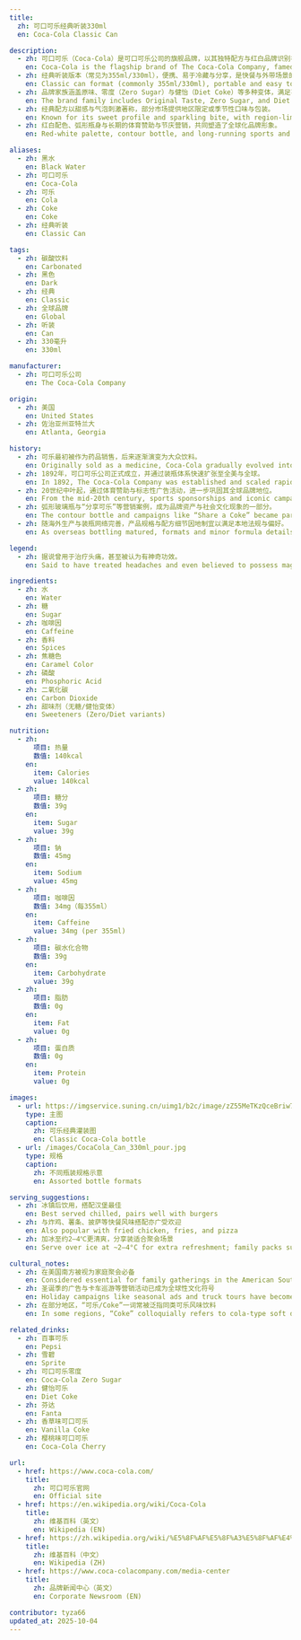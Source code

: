 ```yaml
---
title:
  zh: 可口可乐经典听装330ml
  en: Coca-Cola Classic Can

description:
  - zh: 可口可乐（Coca-Cola）是可口可乐公司的旗舰品牌，以其独特配方与红白品牌识别在全球畅销。
    en: Coca-Cola is the flagship brand of The Coca-Cola Company, famed for its secret recipe and iconic red-and-white branding.
  - zh: 经典听装版本（常见为355ml/330ml），便携、易于冷藏与分享，是快餐与外带场景的主力规格。
    en: Classic can format (commonly 355ml/330ml), portable and easy to chill, widely used in quick-service and on-the-go scenarios.
  - zh: 品牌家族涵盖原味、零度（Zero Sugar）与健怡（Diet Coke）等多种变体，满足不同口味偏好。
    en: The brand family includes Original Taste, Zero Sugar, and Diet Coke variants to suit different preferences.
  - zh: 经典配方以甜感与气泡刺激著称，部分市场提供地区限定或季节性口味与包装。
    en: Known for its sweet profile and sparkling bite, with region-limited and seasonal editions in some markets.
  - zh: 红白配色、弧形瓶身与长期的体育赞助与节庆营销，共同塑造了全球化品牌形象。
    en: Red-white palette, contour bottle, and long-running sports and holiday campaigns form its global brand identity.

aliases:
  - zh: 黑水
    en: Black Water
  - zh: 可口可乐
    en: Coca-Cola
  - zh: 可乐
    en: Cola
  - zh: Coke
    en: Coke
  - zh: 经典听装
    en: Classic Can

tags:
  - zh: 碳酸饮料
    en: Carbonated
  - zh: 黑色
    en: Dark
  - zh: 经典
    en: Classic
  - zh: 全球品牌
    en: Global
  - zh: 听装
    en: Can
  - zh: 330毫升
    en: 330ml

manufacturer:
  - zh: 可口可乐公司
    en: The Coca-Cola Company

origin:
  - zh: 美国
    en: United States
  - zh: 佐治亚州亚特兰大
    en: Atlanta, Georgia

history:
  - zh: 可乐最初被作为药品销售，后来逐渐演变为大众饮料。
    en: Originally sold as a medicine, Coca-Cola gradually evolved into a popular soft drink.
  - zh: 1892年，可口可乐公司正式成立，并通过装瓶体系快速扩张至全美与全球。
    en: In 1892, The Coca-Cola Company was established and scaled rapidly via its bottling system across the U.S. and worldwide.
  - zh: 20世纪中叶起，通过体育赞助与标志性广告活动，进一步巩固其全球品牌地位。
    en: From the mid-20th century, sports sponsorships and iconic campaigns solidified its global brand status.
  - zh: 弧形玻璃瓶与“分享可乐”等营销案例，成为品牌资产与社会文化现象的一部分。
    en: The contour bottle and campaigns like “Share a Coke” became part of its brand equity and pop culture.
  - zh: 随海外生产与装瓶网络完善，产品规格与配方细节因地制宜以满足本地法规与偏好。
    en: As overseas bottling matured, formats and minor formula details localized to meet regulations and preferences.

legend:
  - zh: 据说曾用于治疗头痛，甚至被认为有神奇功效。
    en: Said to have treated headaches and even believed to possess magical effects.

ingredients:
  - zh: 水
    en: Water
  - zh: 糖
    en: Sugar
  - zh: 咖啡因
    en: Caffeine
  - zh: 香料
    en: Spices
  - zh: 焦糖色
    en: Caramel Color
  - zh: 磷酸
    en: Phosphoric Acid
  - zh: 二氧化碳
    en: Carbon Dioxide
  - zh: 甜味剂（无糖/健怡变体）
    en: Sweeteners (Zero/Diet variants)

nutrition:
  - zh:
      项目: 热量
      数值: 140kcal
    en:
      item: Calories
      value: 140kcal
  - zh:
      项目: 糖分
      数值: 39g
    en:
      item: Sugar
      value: 39g
  - zh:
      项目: 钠
      数值: 45mg
    en:
      item: Sodium
      value: 45mg
  - zh:
      项目: 咖啡因
      数值: 34mg（每355ml）
    en:
      item: Caffeine
      value: 34mg (per 355ml)
  - zh:
      项目: 碳水化合物
      数值: 39g
    en:
      item: Carbohydrate
      value: 39g
  - zh:
      项目: 脂肪
      数值: 0g
    en:
      item: Fat
      value: 0g
  - zh:
      项目: 蛋白质
      数值: 0g
    en:
      item: Protein
      value: 0g

images:
  - url: https://imgservice.suning.cn/uimg1/b2c/image/zZ55MeTKzQceBriw7NRXmw.jpg
    type: 主图
    caption:
      zh: 可乐经典灌装图
      en: Classic Coca-Cola bottle
  - url: /images/CocaCola_Can_330ml_pour.jpg
    type: 规格
    caption:
      zh: 不同瓶装规格示意
      en: Assorted bottle formats

serving_suggestions:
  - zh: 冰镇后饮用，搭配汉堡最佳
    en: Best served chilled, pairs well with burgers
  - zh: 与炸鸡、薯条、披萨等快餐风味搭配亦广受欢迎
    en: Also popular with fried chicken, fries, and pizza
  - zh: 加冰至约2–4℃更清爽，分享装适合聚会场景
    en: Serve over ice at ~2–4°C for extra refreshment; family packs suit gatherings

cultural_notes:
  - zh: 在美国南方被视为家庭聚会必备
    en: Considered essential for family gatherings in the American South
  - zh: 圣诞季的广告与卡车巡游等营销活动已成为全球性文化符号
    en: Holiday campaigns like seasonal ads and truck tours have become cultural icons
  - zh: 在部分地区，“可乐/Coke”一词常被泛指同类可乐风味饮料
    en: In some regions, “Coke” colloquially refers to cola-type soft drinks in general

related_drinks:
  - zh: 百事可乐
    en: Pepsi
  - zh: 雪碧
    en: Sprite
  - zh: 可口可乐零度
    en: Coca-Cola Zero Sugar
  - zh: 健怡可乐
    en: Diet Coke
  - zh: 芬达
    en: Fanta
  - zh: 香草味可口可乐
    en: Vanilla Coke
  - zh: 樱桃味可口可乐
    en: Coca-Cola Cherry

url:
  - href: https://www.coca-cola.com/
    title:
      zh: 可口可乐官网
      en: Official site
  - href: https://en.wikipedia.org/wiki/Coca-Cola
    title:
      zh: 维基百科（英文）
      en: Wikipedia (EN)
  - href: https://zh.wikipedia.org/wiki/%E5%8F%AF%E5%8F%A3%E5%8F%AF%E4%B9%90
    title:
      zh: 维基百科（中文）
      en: Wikipedia (ZH)
  - href: https://www.coca-colacompany.com/media-center
    title:
      zh: 品牌新闻中心（英文）
      en: Corporate Newsroom (EN)

contributor: tyza66
updated_at: 2025-10-04
---
```


